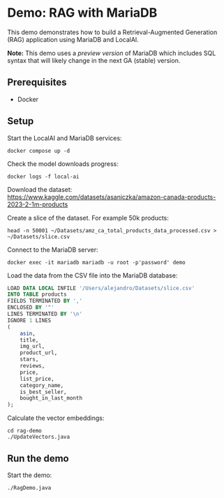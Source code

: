 # Demo: RAG with MariaDB

This demo demonstrates how to build a Retrieval-Augmented Generation (RAG) application
using MariaDB and LocalAI.

**Note:** This demo uses a _preview version_ of MariaDB which includes SQL syntax that
will likely change in the next GA (stable) version.

## Prerequisites
- Docker

## Setup

Start the LocalAI and MariaDB services:
```shell
docker compose up -d
```

Check the model downloads progress:
```
docker logs -f local-ai
```

Download the dataset:
https://www.kaggle.com/datasets/asaniczka/amazon-canada-products-2023-2-1m-products

Create a slice of the dataset. For example 50k products:
```shell
head -n 50001 ~/Datasets/amz_ca_total_products_data_processed.csv > ~/Datasets/slice.csv
```

Connect to the MariaDB server:
```shell
docker exec -it mariadb mariadb -u root -p'password' demo
```

Load the data from the CSV file into the MariaDB database:
```sql
LOAD DATA LOCAL INFILE '/Users/alejandro/Datasets/slice.csv'
INTO TABLE products
FIELDS TERMINATED BY ','
ENCLOSED BY '"'
LINES TERMINATED BY '\n'
IGNORE 1 LINES
(
    asin,
    title,
    img_url,
    product_url,
    stars,
    reviews,
    price,
    list_price,
    category_name,
    is_best_seller,
    bought_in_last_month
);
```

Calculate the vector embeddings:
```shell
cd rag-demo
./UpdateVectors.java
```

## Run the demo

Start the demo:
```shell
./RagDemo.java
```
